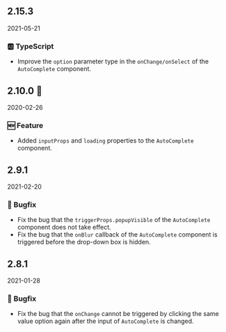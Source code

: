 ## 2.15.3

2021-05-21

### 🆎 TypeScript

- Improve the `option` parameter type in the `onChange/onSelect` of the `AutoComplete` component.



## 2.10.0 🏮

2020-02-26

### 🆕 Feature

- Added `inputProps` and `loading` properties to the `AutoComplete` component.

## 2.9.1

2021-02-20

### 🐛 Bugfix

- Fix the bug that the `triggerProps.popupVisible` of the `AutoComplete` component does not take effect.
- Fix the bug that the `onBlur` callback of the `AutoComplete` component is triggered before the drop-down box is hidden.

## 2.8.1

2021-01-28

### 🐛 Bugfix

- Fix the bug that the `onChange` cannot be triggered by clicking the same value option again after the input of `AutoComplete` is changed.


